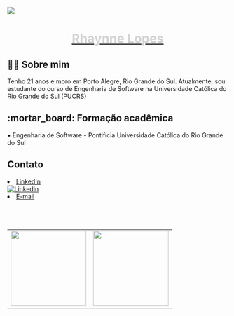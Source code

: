 ![](https://komarev.com/ghpvc/?username=rhaynnelopes&color=lightgrey&label=visitas)

<a href="https://www.linkedin.com/in/rhaynnelopes/"><h1 align="center"> <p style="color:lightgrey">Rhaynne Lopes </h1></a></p>


<h2> 🧙🏻 Sobre mim </h2>

Tenho 21 anos e moro em Porto Alegre, Rio Grande do Sul. Atualmente, sou estudante do curso de Engenharia de Software na Universidade Católica do Rio Grande do Sul (PUCRS)

 <h2>:mortar_board: Formação acadêmica</h2>
  • Engenharia de Software - Pontifícia Universidade Católica do Rio Grande do Sul

<h2> Contato </h2>
<a href="https://www.linkedin.com/in/rhaynnelopes/"><li>LinkedIn</li>

<img alt="Linkedin" src="discordia.png">


</a>
<a href="mailto:rhaynnelopes@hotmail.com"><li>E-mail</li></a>



<br>
<br>
<br>

<table align='center'>
  <row>
    <td>
     <!-- Card -->
      <img height='172' src='https://github-readme-stats.vercel.app/api/top-langs/?username=rhaynnelopes&layout=compact&theme=dark'>
    </td>
    <td>
      <img height='172' src='https://github-readme-stats.vercel.app/api?username=rhaynnelopes&show_icons=true&theme=dark'>
    </td>
  </row>
</table>
<br/>
<br/> 
<br/>
